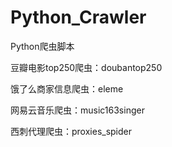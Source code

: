 # Python_Crawler
Python爬虫脚本

豆瓣电影top250爬虫：doubantop250

饿了么商家信息爬虫：eleme

网易云音乐爬虫：music163singer

西刺代理爬虫：proxies_spider
